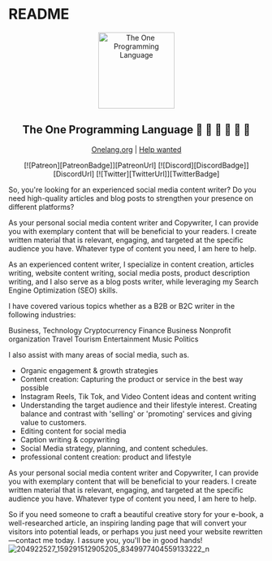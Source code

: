 # README
<div align="center">

<p>
    <a href="https://onelang.org/" alt="The One Programming Language">
        <img width="150" src="https://avatars.githubusercontent.com/u/40718659?s=200&v=4" alt="The One Programming Language">
    </a>
</p>

## The One Programming Language 💚 💙 🧡 🤍 💖 🖤

[Onelang.org](https://onelang.org) |
[Help wanted](https://github.com/One-Language/One/issues/new)

</div>
<div align="center">

<!--
[![Build Status][WorkflowBadge]][WorkflowUrl]
-->
[![Patreon][PatreonBadge]][PatreonUrl]
[![Discord][DiscordBadge]][DiscordUrl]
[![Twitter][TwitterUrl]][TwitterBadge]

</div>


So, you're looking for an experienced social media content writer? Do you need high-quality articles and blog posts to strengthen your presence on different platforms?

As your personal social media content writer and Copywriter, I can provide you with exemplary content that will be beneficial to your readers. I create written material that is relevant, engaging, and targeted at the specific audience you have. Whatever type of content you need, I am here to help.


As an experienced content writer, I specialize in content creation, articles writing, website content writing, social media posts, product description writing, and I also serve as a blog posts writer, while leveraging my Search Engine Optimization (SEO) skills.

I have covered various topics whether as a B2B or B2C writer in the following industries:

Business,
Technology
Cryptocurrency
Finance
Business
Nonprofit organization
Travel
Tourism
Entertainment
Music
Politics

I also assist with many areas of social media, such as.

- Organic engagement & growth strategies
- Content creation: Capturing the product or service in the best way possible
- Instagram Reels, Tik Tok, and Video Content ideas and content writing
- Understanding the target audience and their lifestyle interest. Creating balance and contrast with 'selling' or 'promoting' services and giving value to customers.
- Editing content for social media
- Caption writing & copywriting
- Social Media strategy, planning, and content schedules.
- professional content creation: product and lifestyle


As your personal social media content writer and Copywriter, I can provide you with exemplary content that will be beneficial to your readers. I create written material that is relevant, engaging, and targeted at the specific audience you have. Whatever type of content you need, I am here to help.

So if you need someone to craft a beautiful creative story for your e-book, a well-researched article, an inspiring landing page that will convert your visitors into potential leads, or perhaps you just need your website rewritten—contact me today. I assure you, you'll be in good hands!
![204922527_159291512905205_8349977404559133222_n](https://user-images.githubusercontent.com/81928799/127000586-46d44543-ee4d-441e-bc50-a0d3eb475c0b.jpg)





